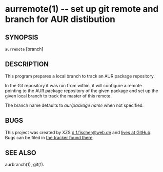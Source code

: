 aurremote(1) -- set up git remote and branch for AUR distibution
================================================================

## SYNOPSIS

`aurremote` <package> [branch]


## DESCRIPTION

This program prepares a local branch to track an AUR package repository.

In the Git repository it was run from within, it will configure a remote pointing to the AUR package repository of the given package and set up the given local branch to track the master of this remote.

The branch name defaults to _aur/package name_ when not specified.


## BUGS

This project was created by XZS <d.f.fischer@web.de> and [lives at GitHub](http://github.com/dffischer/makepkg-expanded). Bugs can be filed in [the tracker found there](http://github.com/dffischer/makepkg-expanded/issues).


## SEE ALSO

aurbranch(1), git(1).
